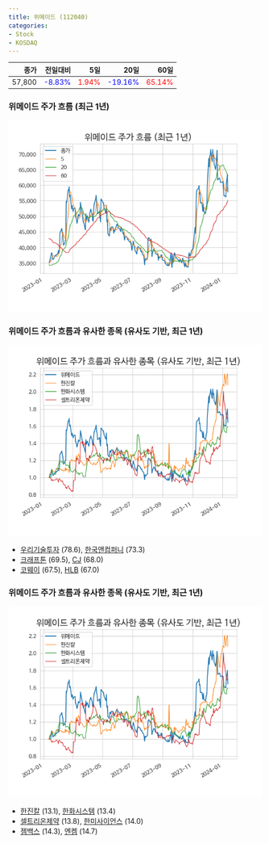 ```yaml
---
title: 위메이드 (112040)
categories:
- Stock
- KOSDAQ
---
```


|종가|전일대비|5일|20일|60일|
|---:|-------:|--:|---:|---:|
|57,800|<span style="color: blue">-8.83%</span>|<span style="color: red">1.94%</span>|<span style="color: blue">-19.16%</span>|<span style="color: red">65.14%</span>|

<!-- more -->
### 위메이드 주가 흐름 (최근 1년)
![112040](/assets/images/stock/112040.png)


### 위메이드 주가 흐름과 유사한 종목 (유사도 기반, 최근 1년)
![112040](/assets/images/stock/112040_sim.png)

- [우리기술투자](/041190/) (78.6), [한국앤컴퍼니](/000240/) (73.3)
- [크래프톤](/259960/) (69.5), [CJ](/001040/) (68.0)
- [코웨이](/021240/) (67.5), [HLB](/028300/) (67.0)


### 위메이드 주가 흐름과 유사한 종목 (유사도 기반, 최근 1년)
![112040](/assets/images/stock/112040_sim.png)

- [한진칼](/180640/) (13.1), [한화시스템](/272210/) (13.4)
- [셀트리온제약](/068760/) (13.8), [한미사이언스](/008930/) (14.0)
- [젬백스](/082270/) (14.3), [엔켐](/348370/) (14.7)